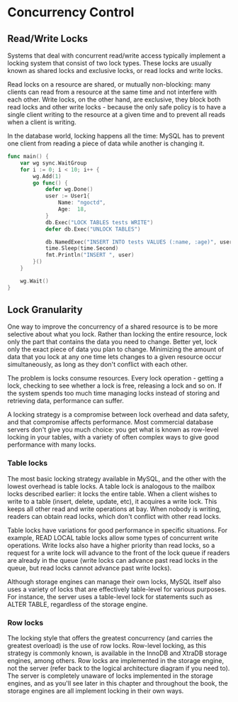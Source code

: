 # Concurrency Control

## Read/Write Locks

Systems that deal with concurrent read/write access typically implement a locking system that consist of two lock types. These locks are usually known as shared locks and exclusive locks, or read locks and write locks. 

Read locks on a resource are shared, or mutually non-blocking: many clients can read from a resource at the same time and not interfere with each other. Write locks, on the other hand, are exclusive, they block both read locks and other write locks - because the only safe policy is to have a single client writing to the resource at a given time and to prevent all reads when a client is writing.

In the database world, locking happens all the time: MySQL has to prevent one client from reading a piece of data while another is changing it.

```go
func main() {
	var wg sync.WaitGroup
	for i := 0; i < 10; i++ {
		wg.Add(1)
		go func() {
			defer wg.Done()
			user := User1{
				Name: "ngoctd",
				Age:  18,
			}
			db.Exec("LOCK TABLES tests WRITE")
			defer db.Exec("UNLOCK TABLES")

			db.NamedExec("INSERT INTO tests VALUES (:name, :age)", user)
			time.Sleep(time.Second)
			fmt.Println("INSERT ", user)
		}()
	}

	wg.Wait()
}
```
## Lock Granularity

One way to improve the concurrency of a shared resource is to be more selective about what you lock. Rather than locking the entire resource, lock only the part that contains the data you need to change. Better yet, lock only the exact piece of data you plan to change. Minimizing the amount of data that you lock at any one time lets changes to a given resource occur simultaneously, as long as they don't conflict with each other.

The problem is locks consume resources. Every lock operation - getting a lock, checking to see whether a lock is free, releasing a lock and so on. If the system spends too much time managing locks instead of storing and retrieving data, performance can suffer. 

A locking strategy is a compromise between lock overhead and data safety, and that compromise affects performance. Most commercial database servers don't give you much choice: you get what is known as row-level locking in your tables, with a variety of often complex ways to give good performance with many locks.

### Table locks

The most basic locking strategy available in MySQL, and the other with the lowest overhead is table locks. A table lock is analogous to the mailbox locks described earlier: it locks the entire table. When a client wishes to write to a table (insert, delete, update, etc), it acquires a write lock. This keeps all other read and write operations at bay. When nobody is writing, readers can obtain read locks, which don't conflict with other read locks.

Table locks have variations for good performance in specific situations. For example, READ LOCAL table locks allow some types of concurrent write operations. Write locks also have a higher priority than read locks, so a request for a write lock will advance to the front of the lock queue if readers are already in the queue (write locks can advance past read locks in the queue, but read locks cannot advance past write locks). 

Although storage engines can manage their own locks, MySQL itself also uses a variety of locks that are effectively table-level for various purposes. For instance, the server uses a table-level lock for statements such as ALTER TABLE, regardless of the storage engine.

### Row locks

The locking style that offers the greatest concurrency (and carries the greatest overload) is the use of row locks. Row-level locking, as this strategy is commonly known, is available in the InnoDB and XtraDB storage engines, among others. Row locks are implemented in the storage engine, not the server (refer back to the logical architecture diagram if you need to). The server is completely unaware of locks implemented in the storage engines, and as you'll see later in this chapter and throughout the book, the storage engines are all implement locking in their own ways.
